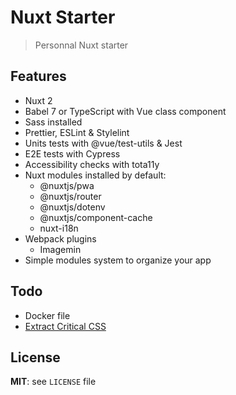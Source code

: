 # Nuxt Starter

> Personnal Nuxt starter

## Features

* Nuxt 2
* Babel 7 or TypeScript with Vue class component
* Sass installed
* Prettier, ESLint & Stylelint
* Units tests with @vue/test-utils & Jest
* E2E tests with Cypress
* Accessibility checks with tota11y
* Nuxt modules installed by default:
  * @nuxtjs/pwa
  * @nuxtjs/router
  * @nuxtjs/dotenv
  * @nuxtjs/component-cache
  * nuxt-i18n
* Webpack plugins
  * Imagemin
* Simple modules system to organize your app

## Todo

* Docker file
* [Extract Critical CSS](https://github.com/nuxt/nuxt.js/issues/3091)

## License

**MIT**: see `LICENSE` file
